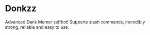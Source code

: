 # Donkzz
Advanced Dank Memer selfbot! Supports slash commands, incredibly strong, reliable and easy to use.
